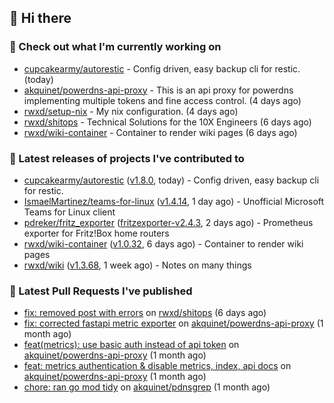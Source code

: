 ## 👋 Hi there

### 👷 Check out what I'm currently working on


- [cupcakearmy/autorestic](https://github.com/cupcakearmy/autorestic) - Config driven, easy backup cli for restic. (today)
- [akquinet/powerdns-api-proxy](https://github.com/akquinet/powerdns-api-proxy) - This is an api proxy for powerdns implementing multiple tokens and fine access control. (4 days ago)
- [rwxd/setup-nix](https://github.com/rwxd/setup-nix) - My nix configuration. (4 days ago)
- [rwxd/shitops](https://github.com/rwxd/shitops) - Technical Solutions for the 10X Engineers (6 days ago)
- [rwxd/wiki-container](https://github.com/rwxd/wiki-container) - Container to render wiki pages (6 days ago)

### 🔭 Latest releases of projects I've contributed to


- [cupcakearmy/autorestic](https://github.com/cupcakearmy/autorestic) ([v1.8.0](https://github.com/cupcakearmy/autorestic/releases/tag/v1.8.0), today) - Config driven, easy backup cli for restic.
- [IsmaelMartinez/teams-for-linux](https://github.com/IsmaelMartinez/teams-for-linux) ([v1.4.14](https://github.com/IsmaelMartinez/teams-for-linux/releases/tag/v1.4.14), 1 day ago) - Unofficial Microsoft Teams for Linux client
- [pdreker/fritz_exporter](https://github.com/pdreker/fritz_exporter) ([fritzexporter-v2.4.3](https://github.com/pdreker/fritz_exporter/releases/tag/fritzexporter-v2.4.3), 2 days ago) - Prometheus exporter for Fritz!Box home routers
- [rwxd/wiki-container](https://github.com/rwxd/wiki-container) ([v1.0.32](https://github.com/rwxd/wiki-container/releases/tag/v1.0.32), 6 days ago) - Container to render wiki pages
- [rwxd/wiki](https://github.com/rwxd/wiki) ([v1.3.68](https://github.com/rwxd/wiki/releases/tag/v1.3.68), 1 week ago) - Notes on many things

### 🔨 Latest Pull Requests I've published


- [fix: removed post with errors](https://github.com/rwxd/shitops/pull/7) on [rwxd/shitops](https://github.com/rwxd/shitops) (6 days ago)
- [fix: corrected fastapi metric exporter](https://github.com/akquinet/powerdns-api-proxy/pull/37) on [akquinet/powerdns-api-proxy](https://github.com/akquinet/powerdns-api-proxy) (1 month ago)
- [feat(metrics): use basic auth instead of api token](https://github.com/akquinet/powerdns-api-proxy/pull/36) on [akquinet/powerdns-api-proxy](https://github.com/akquinet/powerdns-api-proxy) (1 month ago)
- [feat: metrics authentication &amp; disable metrics, index, api docs](https://github.com/akquinet/powerdns-api-proxy/pull/34) on [akquinet/powerdns-api-proxy](https://github.com/akquinet/powerdns-api-proxy) (1 month ago)
- [chore: ran go mod tidy](https://github.com/akquinet/pdnsgrep/pull/11) on [akquinet/pdnsgrep](https://github.com/akquinet/pdnsgrep) (1 month ago)
